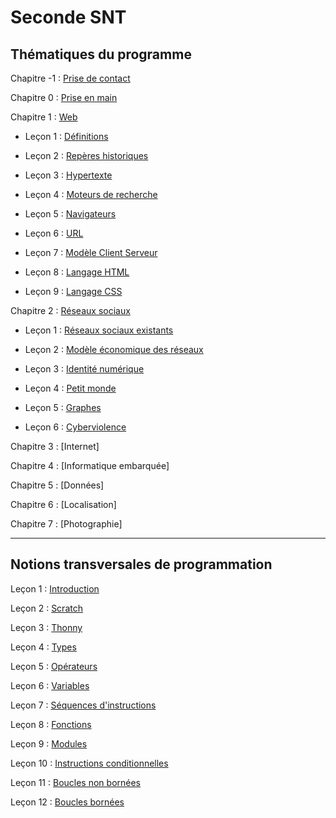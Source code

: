 # Seconde SNT

## Thématiques du programme

Chapitre -1 : [Prise de contact](./Prise_de_contact/Prise_de_contact.md)

Chapitre 0 : [Prise en main](./Prise_en_main/Prise_en_main.md)

Chapitre 1 : [Web](./Web/)

- Leçon 1 : [Définitions](./Web/Definitions.md)

- Leçon 2 : [Repères historiques](./Web/Reperes_historiques.md)

- Leçon 3 : [Hypertexte](./Web/Hypertexte.md)

- Leçon 4 : [Moteurs de recherche](./Web/Moteurs_de_recherche.md)

- Leçon 5 : [Navigateurs](./Web/Navigateurs.md)

- Leçon 6 : [URL](./Web/URL.md)

- Leçon 7 : [Modèle Client Serveur](./Web/Modele_client_serveur.md)

- Leçon 8 : [Langage HTML](./Web/HTML.md)

- Leçon 9 : [Langage CSS](./Web/CSS.md)

Chapitre 2 : [Réseaux sociaux](./Réseaux_sociaux/)

- Leçon 1 : [Réseaux sociaux existants](./Réseaux_sociaux/Reseaux_sociaux_existants.md)

- Leçon 2 : [Modèle économique des réseaux](./Réseaux_sociaux/Modele_economique.md)

- Leçon 3 : [Identité numérique](./Réseaux_sociaux/Identite_numerique.md)

- Leçon 4 : [Petit monde](./Réseaux_sociaux/Petit_monde.md)

- Leçon 5 : [Graphes](./Réseaux_sociaux/Graphes.md)

- Leçon 6 : [Cyberviolence](./Réseaux_sociaux/Cyberviolence.md)

Chapitre 3 : [Internet]

Chapitre 4 : [Informatique embarquée]

Chapitre 5 : [Données]

Chapitre 6 : [Localisation]

Chapitre 7 : [Photographie]

______________

## Notions transversales de programmation

Leçon 1 : [Introduction](./Notions_transversales_de_programmation/Introduction.md)

Leçon 2 : [Scratch](./Notions_transversales_de_programmation/Scratch.md)

Leçon 3 : [Thonny](./Notions_transversales_de_programmation/Thonny.md)

Leçon 4 : [Types](./Notions_transversales_de_programmation/Types.md)

Leçon 5 : [Opérateurs](./Notions_transversales_de_programmation/Opérateurs.md)

Leçon 6 : [Variables](./Notions_transversales_de_programmation/Variables.md)

Leçon 7 : [Séquences d'instructions](./Notions_transversales_de_programmation/Séquences.md)

Leçon 8 : [Fonctions](./Notions_transversales_de_programmation/Fonctions.md)

Leçon 9 : [Modules](./Notions_transversales_de_programmation/Modules.md)

Leçon 10 : [Instructions conditionnelles](./Notions_transversales_de_programmation/Instructions_conditionnelles.md)

Leçon 11 : [Boucles non bornées](./Notions_transversales_de_programmation/Boucles_non_bornées.md)

Leçon 12 : [Boucles bornées](./Notions_transversales_de_programmation/Boucles_bornées.md)
